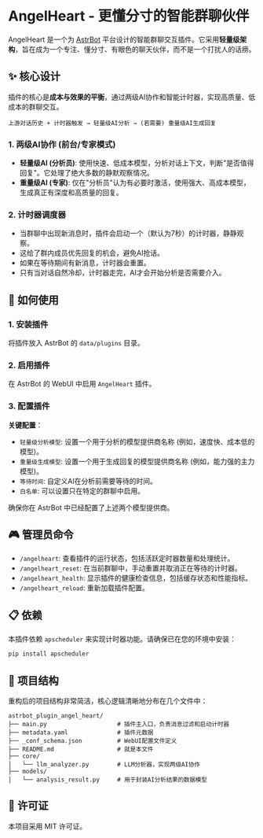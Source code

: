# AngelHeart - 更懂分寸的智能群聊伙伴

AngelHeart 是一个为 [AstrBot](https://github.com/Soulter/AstrBot) 平台设计的智能群聊交互插件。它采用**轻量级架构**，旨在成为一个专注、懂分寸、有眼色的聊天伙伴，而不是一个打扰人的话痨。

## ✨ 核心设计

插件的核心是**成本与效果的平衡**，通过两级AI协作和智能计时器，实现高质量、低成本的群聊交互。

```
上游对话历史 + 计时器触发 → 轻量级AI分析 → (若需要) 重量级AI生成回复
```

### 1. 两级AI协作 (前台/专家模式)

*   **轻量级AI (分析员)**: 使用快速、低成本模型，分析对话上下文，判断"是否值得回复"。它处理了绝大多数的静默观察情况。
*   **重量级AI (专家)**: 仅在"分析员"认为有必要时激活，使用强大、高成本模型，生成真正有深度和高质量的回复。

### 2. 计时器调度器

*   当群聊中出现新消息时，插件会启动一个（默认为7秒）的计时器，静静观察。
*   这给了群内成员优先回复的机会，避免AI抢话。
*   如果在等待期间有新消息，计时器会重置。
*   只有当对话自然冷却，计时器走完，AI才会开始分析是否需要介入。

## 🚀 如何使用

### 1. 安装插件

将插件放入 AstrBot 的 `data/plugins` 目录。

### 2. 启用插件

在 AstrBot 的 WebUI 中启用 `AngelHeart` 插件。

### 3. 配置插件

**关键配置**：

*   `轻量级分析模型`: 设置一个用于分析的模型提供商名称 (例如，速度快、成本低的模型)。
*   `重量级生成模型`: 设置一个用于生成回复的模型提供商名称 (例如，能力强的主力模型)。
*   `等待时间`: 自定义AI在分析前需要等待的时间。
*   `白名单`: 可以设置只在特定的群聊中启用。

确保你在 AstrBot 中已经配置了上述两个模型提供商。

## 🎮 管理员命令

*   `/angelheart`: 查看插件的运行状态，包括活跃定时器数量和处理统计。
*   `/angelheart_reset`: 在当前群聊中，手动重置并取消正在等待的计时器。
*   `/angelheart_health`: 显示插件的健康检查信息，包括缓存状态和性能指标。
*   `/angelheart_reload`: 重新加载插件配置。

## 📋 依赖

本插件依赖 `apscheduler` 来实现计时器功能。请确保已在您的环境中安装：

```bash
pip install apscheduler
```

## 📁 项目结构

重构后的项目结构非常简洁，核心逻辑清晰地分布在几个文件中：

```
astrbot_plugin_angel_heart/
├── main.py                    # 插件主入口，负责消息过滤和启动计时器
├── metadata.yaml              # 插件元数据
├── _conf_schema.json          # WebUI配置文件定义
├── README.md                  # 就是本文件
├── core/
│   └── llm_analyzer.py        # LLM分析器，实现两级AI协作
├── models/
│   └── analysis_result.py     # 用于封装AI分析结果的数据模型
```

## 📄 许可证

本项目采用 MIT 许可证。